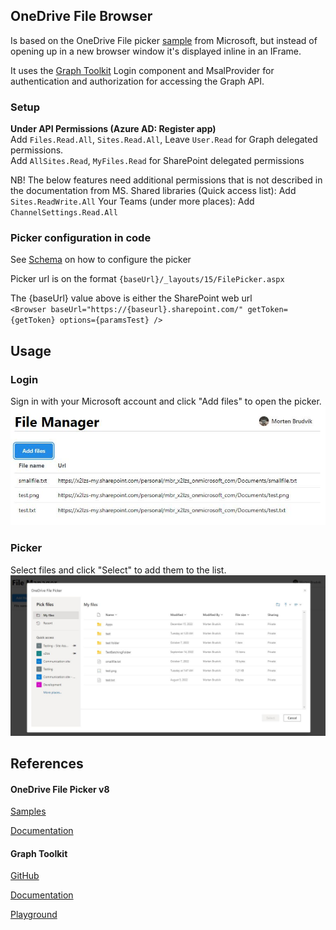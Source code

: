 ## OneDrive File Browser

Is based on the OneDrive File picker [sample](https://github.com/OneDrive/samples/tree/master/samples/file-picking) from Microsoft, 
but instead of opening up in a new browser window it's displayed inline in an IFrame. 

It uses the [Graph Toolkit](https://docs.microsoft.com/en-us/graph/toolkit/overview) Login component and MsalProvider for authentication and authorization for accessing the Graph API. 



### Setup

**Under API Permissions (Azure AD: Register app)**<br>
Add ``Files.Read.All``, ``Sites.Read.All``, Leave ``User.Read`` for Graph delegated permissions.<br>
Add ``AllSites.Read``, ``MyFiles.Read`` for SharePoint delegated permissions

NB! The below features need additional permissions that is not described in the documentation from MS.
Shared libraries (Quick access list): Add ``Sites.ReadWrite.All`` 
Your Teams (under more places): Add ``ChannelSettings.Read.All``


### Picker configuration in code

See [Schema](https://learn.microsoft.com/en-us/onedrive/developer/controls/file-pickers/v8-schema?view=odsp-graph-online) on how to configure the picker

Picker url is on the format ``{baseUrl}/_layouts/15/FilePicker.aspx``

The {baseUrl} value above is either the SharePoint web url<br>
``<Browser baseUrl="https://{baseurl}.sharepoint.com/" getToken={getToken} options={paramsTest} />``

## Usage
### Login
Sign in with your Microsoft account and click "Add files" to open the picker.
![File manager](file-manager.jpg)

### Picker
Select files and click "Select" to add them to the list.
<img src="picker.jpg" alt="drawing" width="773"/>

## References

#### OneDrive File Picker v8

[Samples](https://github.com/OneDrive/samples/tree/master/samples/file-picking)

[Documentation](https://learn.microsoft.com/en-us/onedrive/developer/controls/file-pickers/?view=odsp-graph-online)

#### Graph Toolkit

[GitHub](https://github.com/microsoftgraph/microsoft-graph-toolkit)

[Documentation](https://docs.microsoft.com/en-us/graph/toolkit/overview)

[Playground](https://mgt.dev/)


